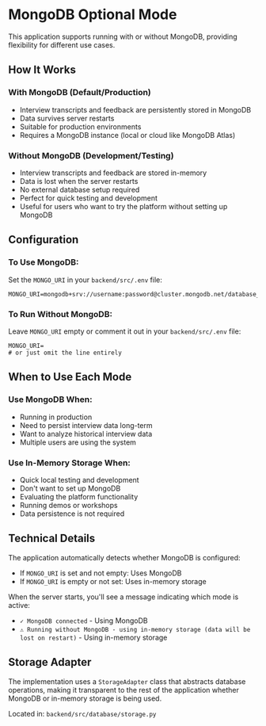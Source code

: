 # MongoDB Optional Mode

This application supports running with or without MongoDB, providing flexibility for different use cases.

## How It Works

### With MongoDB (Default/Production)
- Interview transcripts and feedback are persistently stored in MongoDB
- Data survives server restarts
- Suitable for production environments
- Requires a MongoDB instance (local or cloud like MongoDB Atlas)

### Without MongoDB (Development/Testing)
- Interview transcripts and feedback are stored in-memory
- Data is lost when the server restarts
- No external database setup required
- Perfect for quick testing and development
- Useful for users who want to try the platform without setting up MongoDB

## Configuration

### To Use MongoDB:
Set the `MONGO_URI` in your `backend/src/.env` file:
```env
MONGO_URI=mongodb+srv://username:password@cluster.mongodb.net/database_name
```

### To Run Without MongoDB:
Leave `MONGO_URI` empty or comment it out in your `backend/src/.env` file:
```env
MONGO_URI=
# or just omit the line entirely
```

## When to Use Each Mode

### Use MongoDB When:
- Running in production
- Need to persist interview data long-term
- Want to analyze historical interview data
- Multiple users are using the system

### Use In-Memory Storage When:
- Quick local testing and development
- Don't want to set up MongoDB
- Evaluating the platform functionality
- Running demos or workshops
- Data persistence is not required

## Technical Details

The application automatically detects whether MongoDB is configured:
- If `MONGO_URI` is set and not empty: Uses MongoDB
- If `MONGO_URI` is empty or not set: Uses in-memory storage

When the server starts, you'll see a message indicating which mode is active:
- `✓ MongoDB connected` - Using MongoDB
- `⚠ Running without MongoDB - using in-memory storage (data will be lost on restart)` - Using in-memory storage

## Storage Adapter

The implementation uses a `StorageAdapter` class that abstracts database operations, making it transparent to the rest of the application whether MongoDB or in-memory storage is being used.

Located in: `backend/src/database/storage.py`
